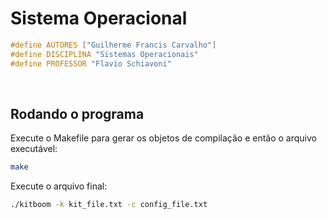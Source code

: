 # Sistema Operacional
```c
#define AUTORES ["Guilherme Francis Carvalho"]
#define DISCIPLINA "Sistemas Operacionais"
#define PROFESSOR "Flavio Schiavoni"
```


&nbsp;

## Rodando o programa

Execute o Makefile para gerar os objetos de compilação e então o arquivo executável:

```bash
make
```

Execute o arquivo final:

```bash
./kitboom -k kit_file.txt -c config_file.txt
```

&nbsp;